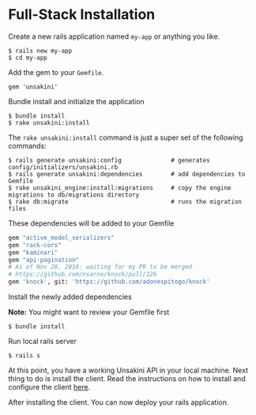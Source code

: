 
# Full-Stack Installation

Create a new rails application named `my-app` or anything you like.
```
$ rails new my-app
$ cd my-app
```
Add the gem to your `Gemfile`.
```
gem 'unsakini'
```
Bundle install and initialize the application
```
$ bundle install
$ rake unsakini:install
```
The `rake unsakini:install` command is just a super set of the following commands:
```
$ rails generate unsakini:config              # generates config/initializers/unsakini.rb
$ rails generate unsakini:dependencies        # add dependencies to Gemfile
$ rake unsakini_engine:install:migrations     # copy the engine migrations to db/migrations directory
$ rake db:migrate                             # runs the migration files
```

These dependencies will be added to your Gemfile
```bash
gem "active_model_serializers"
gem "rack-cors"
gem "kaminari"
gem "api-pagination"
# As of Nov 28, 2016: waiting for my PR to be merged
# https://github.com/nsarno/knock/pull/126
gem 'knock', git: 'https://github.com/adonespitogo/knock'

```

Install the newly added dependencies

**Note:** You might want to review your Gemfile first
```
$ bundle install
```

Run local rails server
```
$ rails s
```

At this point, you have a working Unsakini API in your local machine. Next thing to do is install the client. Read the instructions on how to install and configure the client [here](./CLIENT.md).

After installing the client. You can now deploy your rails application.